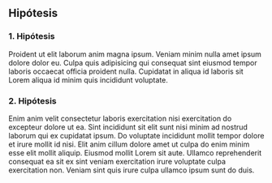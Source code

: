 ## Hipótesis

### 1. Hipótesis

Proident ut elit laborum anim magna ipsum. Veniam minim nulla amet ipsum dolore dolor eu. Culpa quis adipisicing qui consequat sint eiusmod tempor laboris occaecat officia proident nulla. Cupidatat in aliqua id laboris sit Lorem aliqua id minim quis incididunt voluptate.

### 2. Hipótesis

Enim anim velit consectetur laboris exercitation nisi exercitation do excepteur dolore ut ea. Sint incididunt sit elit sunt nisi minim ad nostrud laborum qui ex cupidatat ipsum. Do voluptate incididunt mollit tempor dolore et irure mollit id nisi. Elit anim cillum dolore amet ut culpa do enim minim esse elit mollit aliquip. Eiusmod mollit Lorem sit aute. Ullamco reprehenderit consequat ea sit ex sint veniam exercitation irure voluptate culpa exercitation non. Veniam sint quis irure culpa ullamco ipsum sunt do duis.
